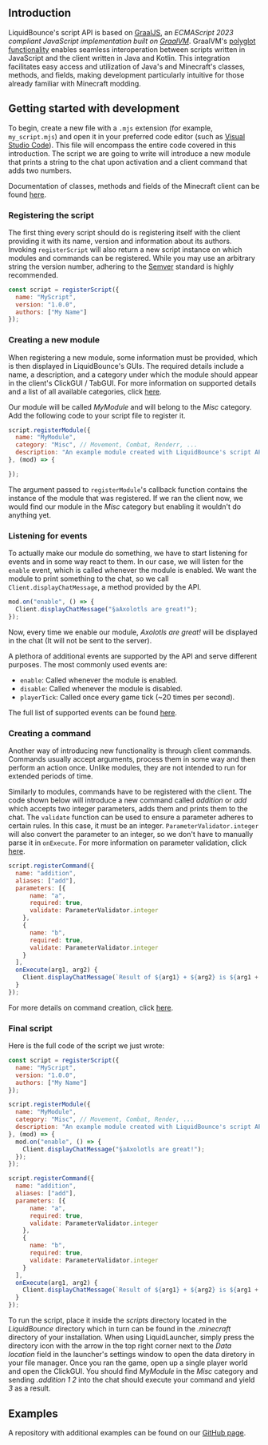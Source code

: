 ## Introduction

LiquidBounce's script API is based on [GraalJS](https://github.com/oracle/graaljs), an *ECMAScript 2023 compliant JavaScript implementation built on [GraalVM](https://www.graalvm.org)*. GraalVM's [polyglot functionality](https://www.graalvm.org/latest/reference-manual/polyglot-programming/) enables seamless interoperation between scripts written in JavaScript and the client written in Java and Kotlin. This integration facilitates easy access and utilization of Java's and Minecraft's classes, methods, and fields, making development particularly intuitive for those already familiar with Minecraft modding.

## Getting started with development

To begin, create a new file with a `.mjs` extension (for example, `my_script.mjs`) and open it in your preferred code editor (such as [Visual Studio Code](https://code.visualstudio.com/)). This file will encompass  the entire code covered in this introduction. The script we are going to write will introduce a new module that prints a string to the chat upon activation and a client command that adds two numbers.

Documentation of classes, methods and fields of the Minecraft client can be found [here](https://maven.fabricmc.net/docs/yarn-1.20.4+build.3/index.html).

### Registering the script

The first thing every script should do is registering itself with the client providing it with its name, version and information about its authors. Invoking `registerScript` will also return a new script instance on which modules and commands can be registered. While you may use an arbitrary string the version number, adhering to the [Semver](https://semver.org/) standard is highly recommended.

```js
const script = registerScript({
  name: "MyScript",
  version: "1.0.0",
  authors: ["My Name"]
});
```

### Creating a new module

When registering a new module, some information must be provided, which is then displayed in LiquidBounce's GUIs. The required details include a name, a description, and a category under which the module should appear in the client's ClickGUI / TabGUI. For more information on supported details and a list of all available categories, click [here](/docs/Script%20API/Creating%20Modules/Overview).

Our module will be called *MyModule* and will belong to the *Misc* category. Add the following code to your script file to register it.

```js
script.registerModule({
  name: "MyModule",
  category: "Misc", // Movement, Combat, Renderr, ...
  description: "An example module created with LiquidBounce's script API."
}, (mod) => {

});
```

The argument passed to `registerModule`'s callback function contains the instance of the module that was registered. If we ran the client now, we would find our module in the *Misc* category but enabling it wouldn't do anything yet.

### Listening for events

To actually make our module do something, we have to start listening for events and in some way react to them. In our case, we will listen for the `enable` event, which is called whenever the module is enabled. We want the module to print something to the chat, so we call `Client.displayChatMessage`, a method provided by the API.

```js
mod.on("enable", () => {
  Client.displayChatMessage("§aAxolotls are great!");
});
```

Now, every time we enable our module, *Axolotls are great!* will be displayed in the chat (It will not be sent to the server).

A plethora of additional events are supported by the API and serve different purposes. The most commonly used events are:
- `enable`: Called whenever the module is enabled.
- `disable`: Called whenever the module is disabled.
- `playerTick`: Called once every game tick (~20 times per second).

The full list of supported events can be found [here](https://github.com/CCBlueX/LiquidBounce/tree/nextgen/src/main/kotlin/net/ccbluex/liquidbounce/event/events).

### Creating a command

Another way of introducing new functionality is through client commands. Commands usually accept arguments, process them in some way and then perform an action once. Unlike modules, they are not intended to run for extended periods of time.

Similarly to modules, commands have to be registered with the client. The code shown below will introduce a new command called *addition* or *add* which accepts two integer parameters, adds them and prints them to the chat. The `validate` function can be used to ensure a parameter adheres to certain rules. In this case, it must be an integer. `ParameterValidator.integer` will also convert the parameter to an integer, so we don't have to manually parse it in `onExecute`. For more information on parameter validation, click [here](/docs/Script%20API/Global%20Classes/ParameterValidator).

```js
script.registerCommand({
  name: "addition",
  aliases: ["add"],
  parameters: [{
      name: "a",
      required: true,
      validate: ParameterValidator.integer
    },
    {
      name: "b",
      required: true,
      validate: ParameterValidator.integer
    }
  ],
  onExecute(arg1, arg2) {
    Client.displayChatMessage(`Result of ${arg1} + ${arg2} is ${arg1 + arg2}`);
  }
});
```

For more details on command creation, click [here](/docs/Script%20API/Creating%20Commands).


### Final script

Here is the full code of the script we just wrote:

```js
const script = registerScript({
  name: "MyScript",
  version: "1.0.0",
  authors: ["My Name"]
});

script.registerModule({
  name: "MyModule",
  category: "Misc", // Movement, Combat, Render, ...
  description: "An example module created with LiquidBounce's script API."
}, (mod) => {
  mod.on("enable", () => {
    Client.displayChatMessage("§aAxolotls are great!");
  });
});

script.registerCommand({
  name: "addition",
  aliases: ["add"],
  parameters: [{
      name: "a",
      required: true,
      validate: ParameterValidator.integer
    },
    {
      name: "b",
      required: true,
      validate: ParameterValidator.integer
    }
  ],
  onExecute(arg1, arg2) {
    Client.displayChatMessage(`Result of ${arg1} + ${arg2} is ${arg1 + arg2}`);
  }
});
```

To run the script, place it inside the *scripts* directory located in the *LiquidBounce* directory which in turn can be found in the *.minecraft* directory of your installation. When using LiquidLauncher, simply press the directory icon with the arrow in the top right corner next to the *Data location* field in the launcher's settings window to open the data diretory in your file manager. Once you ran the game, open up a single player world and open the ClickGUI. You should find *MyModule* in the *Misc* category and sending *.addition 1 2* into the chat should execute your command and yield *3* as a result.

## Examples
A repository with additional examples can be found on our [GitHub page](https://github.com/CCBlueX/LiquidScript).
